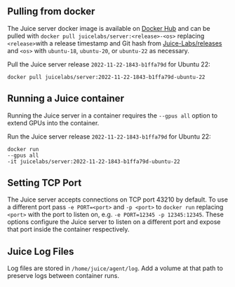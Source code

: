 ## Pulling from docker

The Juice server docker image is available on [Docker Hub](https://hub.docker.com/r/juicelabs/server/tags) and can be pulled with `docker pull juicelabs/server:<release>-<os>` replacing `<release>`with a release timestamp and Git hash from [Juice-Labs/releases](https://github.com/Juice-Labs/Juice-Labs/releases) and `<os>` with `ubuntu-18`, `ubuntu-20`, or `ubuntu-22` as necessary.

Pull the Juice server release `2022-11-22-1843-b1ffa79d` for Ubuntu 22:

~~~
docker pull juicelabs/server:2022-11-22-1843-b1ffa79d-ubuntu-22
~~~

## Running a Juice container

Running the Juice server in a container requires the `--gpus all` option to extend GPUs into the container.

Run the Juice server release `2022-11-22-1843-b1ffa79d` for Ubuntu 22:

~~~
docker run
--gpus all
-it juicelabs/server:2022-11-22-1843-b1ffa79d-ubuntu-22
~~~

## Setting TCP Port

The Juice server accepts connections on TCP port 43210 by default.  To use a different port pass `-e PORT=<port>` and `-p <port>` to `docker run` replacing `<port>` with the port to listen on, e.g. `-e PORT=12345 -p 12345:12345`.  These options configure the Juice server to listen on a different port and expose that port inside the container respectively.

## Juice Log Files

Log files are stored in `/home/juice/agent/log`.  Add a volume at that path to preserve logs between container runs.
